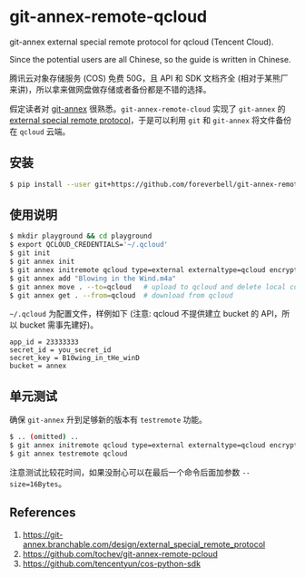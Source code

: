 # git-annex-remote-qcloud

git-annex external special remote protocol for qcloud (Tencent Cloud).

Since the potential users are all Chinese, so the guide is written in Chinese.

腾讯云对象存储服务 (COS) 免费 50G，且 API 和 SDK 文档齐全 (相对于某熊厂来讲)，所以拿来做网盘做存储或者备份都是不错的选择。

假定读者对 [git-annex](https://git-annex.branchable.com/) 很熟悉。`git-annex-remote-cloud` 实现了 `git-annex` 的 [external special remote protocol](https://git-annex.branchable.com/special_remotes/external/)，于是可以利用 `git` 和 `git-annex` 将文件备份在 `qcloud` 云端。

## 安装

```bash
$ pip install --user git+https://github.com/foreverbell/git-annex-remote-qcloud
```

## 使用说明

```bash
$ mkdir playground && cd playground
$ export QCLOUD_CREDENTIALS='~/.qcloud'
$ git init
$ git annex init
$ git annex initremote qcloud type=external externaltype=qcloud encryption=none folder=music
$ git annex add "Blowing in the Wind.m4a"
$ git annex move . --to=qcloud   # upload to qcloud and delete local copy
$ git annex get . --from=qcloud  # download from qcloud
```

`~/.qcloud` 为配置文件，样例如下 (注意: qcloud 不提供建立 bucket 的 API，所以 bucket 需事先建好)。

```
app_id = 23333333
secret_id = you_secret_id
secret_key = B10wing_in_tHe_winD
bucket = annex
```

## 单元测试

确保 `git-annex` 升到足够新的版本有 `testremote` 功能。

```bash
$ .. (omitted) ..
$ git annex initremote qcloud type=external externaltype=qcloud encryption=none folder=test
$ git annex testremote qcloud
```

注意测试比较花时间，如果没耐心可以在最后一个命令后面加参数 `--size=16Bytes`。

## References

1. https://git-annex.branchable.com/design/external_special_remote_protocol
2. https://github.com/tochev/git-annex-remote-pcloud
3. https://github.com/tencentyun/cos-python-sdk
